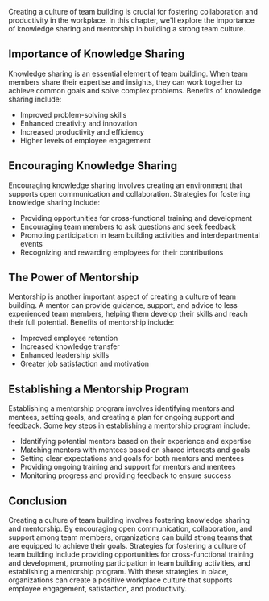 
Creating a culture of team building is crucial for fostering collaboration and productivity in the workplace. In this chapter, we'll explore the importance of knowledge sharing and mentorship in building a strong team culture.

Importance of Knowledge Sharing
-------------------------------

Knowledge sharing is an essential element of team building. When team members share their expertise and insights, they can work together to achieve common goals and solve complex problems. Benefits of knowledge sharing include:

* Improved problem-solving skills
* Enhanced creativity and innovation
* Increased productivity and efficiency
* Higher levels of employee engagement

Encouraging Knowledge Sharing
-----------------------------

Encouraging knowledge sharing involves creating an environment that supports open communication and collaboration. Strategies for fostering knowledge sharing include:

* Providing opportunities for cross-functional training and development
* Encouraging team members to ask questions and seek feedback
* Promoting participation in team building activities and interdepartmental events
* Recognizing and rewarding employees for their contributions

The Power of Mentorship
-----------------------

Mentorship is another important aspect of creating a culture of team building. A mentor can provide guidance, support, and advice to less experienced team members, helping them develop their skills and reach their full potential. Benefits of mentorship include:

* Improved employee retention
* Increased knowledge transfer
* Enhanced leadership skills
* Greater job satisfaction and motivation

Establishing a Mentorship Program
---------------------------------

Establishing a mentorship program involves identifying mentors and mentees, setting goals, and creating a plan for ongoing support and feedback. Some key steps in establishing a mentorship program include:

* Identifying potential mentors based on their experience and expertise
* Matching mentors with mentees based on shared interests and goals
* Setting clear expectations and goals for both mentors and mentees
* Providing ongoing training and support for mentors and mentees
* Monitoring progress and providing feedback to ensure success

Conclusion
----------

Creating a culture of team building involves fostering knowledge sharing and mentorship. By encouraging open communication, collaboration, and support among team members, organizations can build strong teams that are equipped to achieve their goals. Strategies for fostering a culture of team building include providing opportunities for cross-functional training and development, promoting participation in team building activities, and establishing a mentorship program. With these strategies in place, organizations can create a positive workplace culture that supports employee engagement, satisfaction, and productivity.

